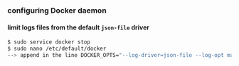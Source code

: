 ### configuring Docker daemon

#### limit logs files from the default `json-file` driver


```sh
$ sudo service docker stop
$ sudo nano /etc/default/docker
--> append in the line DOCKER_OPTS="--log-driver=json-file --log-opt max-file=1 --log-opt max-size=10m"
```
